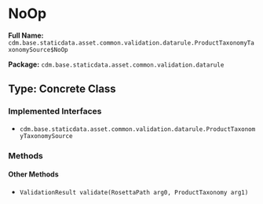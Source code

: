 # NoOp

**Full Name:** `cdm.base.staticdata.asset.common.validation.datarule.ProductTaxonomyTaxonomySource$NoOp`

**Package:** `cdm.base.staticdata.asset.common.validation.datarule`

## Type: Concrete Class

### Implemented Interfaces

- `cdm.base.staticdata.asset.common.validation.datarule.ProductTaxonomyTaxonomySource`

### Methods

#### Other Methods

- `ValidationResult validate(RosettaPath arg0, ProductTaxonomy arg1)`


